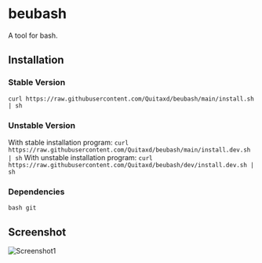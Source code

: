 # beubash
A tool for bash.

## Installation

### Stable Version
```
curl https://raw.githubusercontent.com/Quitaxd/beubash/main/install.sh | sh
```

### Unstable Version
With stable installation program: `curl https://raw.githubusercontent.com/Quitaxd/beubash/main/install.dev.sh | sh`
With unstable installation program: `curl https://raw.githubusercontent.com/Quitaxd/beubash/dev/install.dev.sh | sh`

### Dependencies
```
bash git
```

## Screenshot
![Screenshot1](https://i.imgur.com/YRYFWxY.png)
